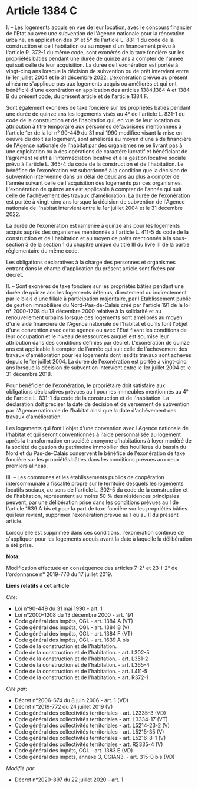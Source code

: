 # Article 1384 C

I. – Les logements acquis en vue de leur location, avec le concours financier de l'Etat ou avec une subvention de l'Agence
nationale pour la rénovation urbaine, en application des 3° et 5° de l'article L. 831-1 du code de la construction et de
l'habitation ou au moyen d'un financement prévu à l'article R. 372-1 du même code, sont exonérés de la taxe foncière sur les
propriétés bâties pendant une durée de quinze ans à compter de l'année qui suit celle de leur acquisition. La durée de
l'exonération est portée à vingt-cinq ans lorsque la décision de subvention ou de prêt intervient entre le 1er juillet 2004
et le 31 décembre 2022. L'exonération prévue au présent alinéa ne s'applique pas aux logements acquis ou améliorés et qui ont
bénéficié d'une exonération en application des articles 1384,1384 A et 1384 B du présent code, du présent article et de
l'article 1384 F. 

Sont également exonérés de taxe foncière sur les propriétés bâties pendant une durée de quinze ans les logements visés au 4°
de l'article L. 831-1 du code de la construction et de l'habitation qui, en vue de leur location ou attribution à titre
temporaire aux personnes défavorisées mentionnées à l'article 1er de la loi n° 90-449 du 31 mai 1990 modifiée visant la mise
en oeuvre du droit au logement, sont améliorés au moyen d'une aide financière de l'Agence nationale de l'habitat par des
organismes ne se livrant pas à une exploitation ou à des opérations de caractère lucratif et bénéficiant de l'agrément
relatif à l'intermédiation locative et à la gestion locative sociale prévu à l'article L. 365-4 du code de la construction et
de l'habitation. Le bénéfice de l'exonération est subordonné à la condition que la décision de subvention intervienne dans un
délai de deux ans au plus à compter de l'année suivant celle de l'acquisition des logements par ces organismes. L'exonération
de quinze ans est applicable à compter de l'année qui suit celle de l'achèvement des travaux d'amélioration. La durée de
l'exonération est portée à vingt-cinq ans lorsque la décision de subvention de l'Agence nationale de l'habitat intervient
entre le 1er juillet 2004 et le 31 décembre 2022. 

La durée de l'exonération est ramenée à quinze ans pour les logements acquis auprès des organismes mentionnés à l'article L.
411-5 du code de la construction et de l'habitation et au moyen de prêts mentionnés à la sous-section 3 de la section 1 du
chapitre unique du titre III du livre III de la partie réglementaire du même code. 

Les obligations déclaratives à la charge des personnes et organismes entrant dans le champ d'application du présent article
sont fixées par décret. 

II. – Sont exonérés de taxe foncière sur les propriétés bâties pendant une durée de quinze ans les logements détenus,
directement ou indirectement par le biais d'une filiale à participation majoritaire, par l'Etablissement public de gestion
immobilière du Nord-Pas-de-Calais créé par l'article 191 de la loi n° 2000-1208 du 13 décembre 2000 relative à la solidarité
et au renouvellement urbains lorsque ces logements sont améliorés au moyen d'une aide financière de l'Agence nationale de
l'habitat et qu'ils font l'objet d'une convention avec cette agence ou avec l'Etat fixant les conditions de leur occupation
et le niveau de ressources auquel est soumise leur attribution dans des conditions définies par décret. L'exonération de
quinze ans est applicable à compter de l'année qui suit celle de l'achèvement des travaux d'amélioration pour les logements
dont lesdits travaux sont achevés depuis le 1er juillet 2004. La durée de l'exonération est portée à vingt-cinq ans lorsque
la décision de subvention intervient entre le 1er juillet 2004 et le 31 décembre 2018. 

Pour bénéficier de l'exonération, le propriétaire doit satisfaire aux obligations déclaratives prévues au I pour les
immeubles mentionnés au 4° de l'article L. 831-1 du code de la construction et de l'habitation. La déclaration doit préciser
la date de décision et de versement de subvention par l'Agence nationale de l'habitat ainsi que la date d'achèvement des
travaux d'amélioration. 

Les logements qui font l'objet d'une convention avec l'Agence nationale de l'habitat et qui seront conventionnés à l'aide
personnalisée au logement après la transformation en société anonyme d'habitations à loyer modéré de la société de gestion du
patrimoine immobilier des houillères du bassin du Nord et du Pas-de-Calais conservent le bénéfice de l'exonération de taxe
foncière sur les propriétés bâties dans les conditions prévues aux deux premiers alinéas. 

III. – Les communes et les établissements publics de coopération intercommunale à fiscalité propre sur le territoire desquels
les logements locatifs sociaux, au sens de l'article L. 302-5 du code de la construction et de l'habitation, représentent au
moins 50 % des résidences principales peuvent, par une délibération prise dans les conditions prévues au I de l'article 1639
A bis et pour la part de taxe foncière sur les propriétés bâties qui leur revient, supprimer l'exonération prévue au I ou au
II du présent article. 

Lorsqu'elle est supprimée dans ces conditions, l'exonération continue de s'appliquer pour les logements acquis avant la date
à laquelle la délibération a été prise.

**Nota:**

Modification effectuée en conséquence des articles 7-2° et 23-I-2° de l'ordonnance n° 2019-770 du 17 juillet 2019.

**Liens relatifs à cet article**

_Cite_:

  - Loi n°90-449 du 31 mai 1990 - art. 1
  - Loi n°2000-1208 du 13 décembre 2000 - art. 191
  - Code général des impôts, CGI. - art. 1384 A (VT)
  - Code général des impôts, CGI. - art. 1384 B (V)
  - Code général des impôts, CGI. - art. 1384 F (VT)
  - Code général des impôts, CGI. - art. 1639 A bis
  - Code de la construction et de l'habitation.
  - Code de la construction et de l'habitation. - art. L302-5
  - Code de la construction et de l'habitation. - art. L351-2
  - Code de la construction et de l'habitation. - art. L365-4
  - Code de la construction et de l'habitation. - art. L411-5
  - Code de la construction et de l'habitation. - art. R372-1

_Cité par_:

  - Décret n°2006-674 du 8 juin 2006 - art. 1 (VD)
  - Décret n°2019-772 du 24 juillet 2019 (V)
  - Code général des collectivités territoriales - art. L2335-3 (VD)
  - Code général des collectivités territoriales - art. L3334-17 (VT)
  - Code général des collectivités territoriales - art. L5214-23-2 (V)
  - Code général des collectivités territoriales - art. L5215-35 (V)
  - Code général des collectivités territoriales - art. L5216-8-1 (V)
  - Code général des collectivités territoriales - art. R2335-4 (V)
  - Code général des impôts, CGI. - art. 1383 E (VD)
  - Code général des impôts, annexe 3, CGIAN3. - art. 315-0 bis (VD)

_Modifié par_:

  - Décret n°2020-897 du 22 juillet 2020 - art. 1
